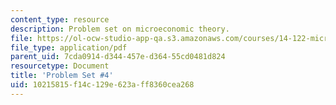 ```yaml
---
content_type: resource
description: Problem set on microeconomic theory.
file: https://ol-ocw-studio-app-qa.s3.amazonaws.com/courses/14-122-microeconomic-theory-ii-fall-2002/10215815f14c129e623aff8360cea268_ps4q.pdf
file_type: application/pdf
parent_uid: 7cda0914-d344-457e-d364-55cd0481d824
resourcetype: Document
title: 'Problem Set #4'
uid: 10215815-f14c-129e-623a-ff8360cea268
---
```


